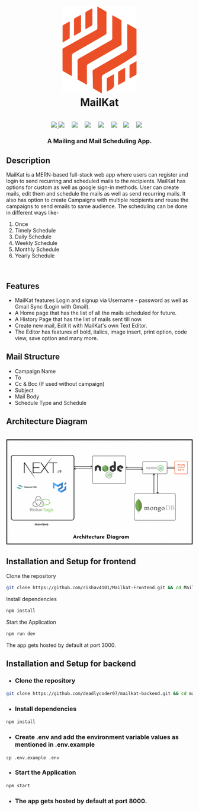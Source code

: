 <h1 align="center">
  <br>
  <a><img src="https://github.com/AbhinavKrishna26/Mailkat-Frontend/blob/main/public/logo.png" width="200"></a>
  <br>  
MailKat
  <br>
</h1>

<p align="center">
   <br>
  <a href="https://material-ui.com/">
    <img src="https://github.com/rishav4101/eth-supplychain-dapp/blob/main/images/mat.png" width="60">       
  </a>
  <img src="https://tailwindcss.com/_next/static/media/twitter-square.daf77586b35e90319725e742f6e069f9.jpg" width="50">  &nbsp;&nbsp;&nbsp;
  <img src="https://cpanelplesk.com/wp-content/uploads/2017/07/How-to-Create-and-Drop-Users-in-MongoDB.jpg" width="50">
  &nbsp;&nbsp;&nbsp;
  <a href="https://expressjs.com/"><img src="https://github.com/rishav4101/eth-supplychain-dapp/blob/main/images/express.svg" width="50"></a>
   &nbsp;&nbsp;&nbsp;
    <a href="https://expressjs.com/"><img src="https://nodejs.org/static/images/logo.svg" width="50"></a>
    &nbsp;&nbsp;&nbsp;
  <a href=""><img src="https://camo.githubusercontent.com/92ec9eb7eeab7db4f5919e3205918918c42e6772562afb4112a2909c1aaaa875/68747470733a2f2f6173736574732e76657263656c2e636f6d2f696d6167652f75706c6f61642f76313630373535343338352f7265706f7369746f726965732f6e6578742d6a732f6e6578742d6c6f676f2e706e67" width="50"></a>&nbsp;&nbsp;&nbsp;
   <img src="https://miro.medium.com/max/312/1*zcK3vvoVjsqkqB0oja8RWw.png" width="50"> &nbsp;&nbsp;&nbsp;
  <img src="https://www.downloadclipart.net/medium/smtp-png-photos.png" width="50"> &nbsp;&nbsp;&nbsp;
  <br> 
</p>

<h3 align="center">A Mailing and Mail Scheduling App.</h3>

## Description
MailKat is a MERN-based full-stack web app where users can register and login to send recurring and scheduled mails to the recipients.
MailKat has options for custom as well as google sign-in methods. User can create mails, edit them and schedule the mails as well as send recurring mails.
It also has option to create Campaigns with multiple recipients and reuse the campaigns to send emails to same audience.
The scheduling can be done in different ways like-
1. Once
2. Timely Schedule
3. Daily Schedule
4. Weekly Schedule
5. Monthly Schedule
6. Yearly Schedule 
<br/>
 
 ## Features
 * MailKat features Login and signup via Username - password as well as Gmail Sync (Login with Gmail).
 * A Home page that has the list of all the mails scheduled for future.
 * A History Page that has the list of mails sent till now.
 * Create new mail, Edit it with MailKat's own Text Editor.
 * The Editor has features of bold, italics, image insert, print option, code view, save option and many more.
 
 ## Mail Structure
* Campaign Name
* To
* Cc & Bcc (If used without campaign)
* Subject
* Mail Body
* Schedule Type and Schedule

## Architecture Diagram
<p align="center">
   <br>
  <a><img src="https://github.com/AbhinavKrishna26/Mailkat-Frontend/blob/main/public/Screenshot%202021-06-27%20at%2012.23.57%20AM.png" width="800"></a>
  <br> 
</p>

## Installation and Setup for frontend
Clone the repository 
```Bash
git clone https://github.com/rishav4101/Mailkat-Frontend.git && cd Mailkat-Frontend
```
Install dependencies
```Bash
npm install
```
Start the Application
```Bash
npm run dev
```
 
The app gets hosted by default at port 3000.

## Installation and Setup for backend

* ### Clone the repository 
```Bash
git clone https://github.com/deadlycoder07/mailkat-backend.git && cd mailkat-backend
```
* ### Install dependencies
```Bash
npm install
```

* ### Create .env and add the environment variable values as mentioned in .env.example

```
cp .env.example .env
```

* ### Start the Application
```Bash
npm start
```
 
* ### The app gets hosted by default at port 8000.